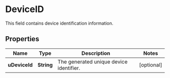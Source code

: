 

# DeviceID

This field contains device identification information.

## Properties

| Name | Type | Description | Notes |
|------------ | ------------- | ------------- | -------------|
|**uDeviceId** | **String** | The generated unique device identifier. |  [optional] |



